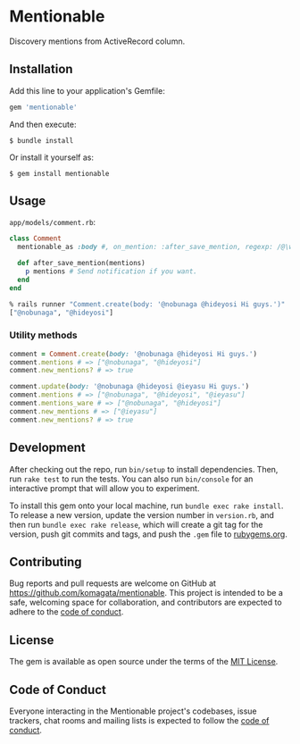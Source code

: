 # Mentionable

Discovery mentions from ActiveRecord column.

## Installation

Add this line to your application's Gemfile:

```ruby
gem 'mentionable'
```

And then execute:

    $ bundle install

Or install it yourself as:

    $ gem install mentionable

## Usage

`app/models/comment.rb`:

```ruby
class Comment
  mentionable_as :body #, on_mention: :after_save_mention, regexp: /@\w+/

  def after_save_mention(mentions)
    p mentions # Send notification if you want.
  end
end
```

```sh
% rails runner "Comment.create(body: '@nobunaga @hideyosi Hi guys.')"
["@nobunaga", "@hideyosi"]
```

### Utility methods

```ruby
comment = Comment.create(body: '@nobunaga @hideyosi Hi guys.')
comment.mentions # => ["@nobunaga", "@hideyosi"]
comment.new_mentions? # => true

comment.update(body: '@nobunaga @hideyosi @ieyasu Hi guys.')
comment.mentions # => ["@nobunaga", "@hideyosi", "@ieyasu"]
comment.mentions_ware # => ["@nobunaga", "@hideyosi"]
comment.new_mentions # => ["@ieyasu"]
comment.new_mentions? # => true
```

## Development

After checking out the repo, run `bin/setup` to install dependencies. Then, run `rake test` to run the tests. You can also run `bin/console` for an interactive prompt that will allow you to experiment.

To install this gem onto your local machine, run `bundle exec rake install`. To release a new version, update the version number in `version.rb`, and then run `bundle exec rake release`, which will create a git tag for the version, push git commits and tags, and push the `.gem` file to [rubygems.org](https://rubygems.org).

## Contributing

Bug reports and pull requests are welcome on GitHub at https://github.com/komagata/mentionable. This project is intended to be a safe, welcoming space for collaboration, and contributors are expected to adhere to the [code of conduct](https://github.com/komagata/mentionable/blob/master/CODE_OF_CONDUCT.md).

## License

The gem is available as open source under the terms of the [MIT License](https://opensource.org/licenses/MIT).

## Code of Conduct

Everyone interacting in the Mentionable project's codebases, issue trackers, chat rooms and mailing lists is expected to follow the [code of conduct](https://github.com/komagata/mentionable/blob/master/CODE_OF_CONDUCT.md).
